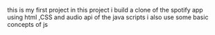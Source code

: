 this is my first project in this  project i build a clone of the spotify app
<br>
using html ,CSS and audio api of the java scripts
i also use some basic concepts of js
